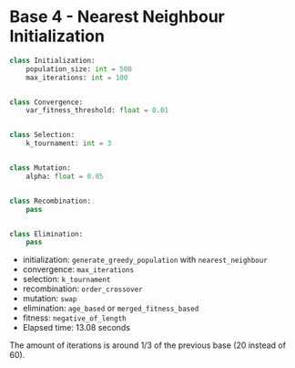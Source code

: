 # Base 4 - Nearest Neighbour Initialization

```Python
class Initialization:
	population_size: int = 500
	max_iterations: int = 100


class Convergence:
	var_fitness_threshold: float = 0.01


class Selection:
	k_tournament: int = 3


class Mutation:
	alpha: float = 0.05


class Recombination:
	pass


class Elimination:
	pass
```

- initialization: `generate_greedy_population` with `nearest_neighbour`
- convergence: `max_iterations`
- selection: `k_tournament`
- recombination: `order_crossover`
- mutation: `swap`
- elimination: `age_based` or `merged_fitness_based`
- fitness: `negative_of_length`
- Elapsed time: 13.08 seconds

The amount of iterations is around 1/3 of the previous base (20 instead of 60).    

